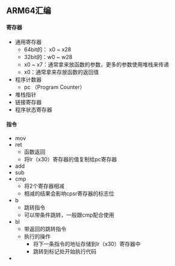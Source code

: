 ## ARM64汇编

#### 寄存器

* 通用寄存器
  * 64bit的： x0 ~ x28
  * 32bit的：w0 ~ w28
  * x0 ~ x7：通常拿来放函数的参数，更多的参数使用堆栈来传递
  * x0：通常拿来存放函数的返回值
* 程序计数器
  * pc （Program Counter）
* 堆栈指针
* 链接寄存器
* 程序状态寄存器

#### 指令

* mov
* ret
  * 函数返回
  * 将lr（x30）寄存器的值复制给pc寄存器
* add
* sub
* cmp
  * 将2个寄存器相减
  * 相减的结果会影响cpsr寄存器的标志位
* b
  * 跳转指令
  * 可以带条件跳转，一般跟cmp配合使用
* bl
  * 带返回的跳转指令 
  * 执行的操作
    * 将下一条指令的地址存储到lr（x30）寄存器中
    * 跳转到标记处开始执行代码
* 

